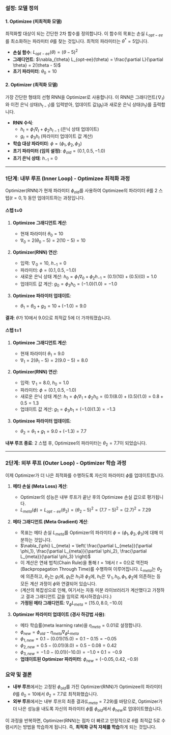### 설정: 모델 정의

#### 1. Optimizee (피최적화 모델)

최적화할 대상이 되는 간단한 2차 함수를 정의합니다. 이 함수의 목표는 손실 $L_{opt-ee}$를 최소화하는 파라미터 $\theta$를 찾는 것입니다. 최적의 파라미터는 $\theta^* = 5$입니다.

*   **손실 함수**: $L_{opt-ee}(\theta) = (\theta - 5)^2$
*   **그래디언트**: $\nabla_{\theta} L_{opt-ee}(\theta) = \frac{\partial L}{\partial \theta} = 2(\theta - 5)$
*   **초기 파라미터**: $\theta_0 = 10$

#### 2. Optimizer (최적화 모델)

가장 간단한 형태의 선형 RNN을 Optimizer로 사용합니다. 이 RNN은 그래디언트($\nabla_t$)와 이전 은닉 상태($h_{t-1}$)를 입력받아, 업데이트 값($g_t$)과 새로운 은닉 상태($h_t$)를 출력합니다.

*   **RNN 수식**:
    *   $h_t = \phi_1 \nabla_t + \phi_2 h_{t-1}$  (은닉 상태 업데이트)
    *   $g_t = \phi_3 h_t$                  (파라미터 업데이트 값 계산)
*   **학습 대상 파라미터**: $\phi = (\phi_1, \phi_2, \phi_3)$
*   **초기 파라미터 (임의 설정)**: $\phi_{old} = (0.1, 0.5, -1.0)$
*   **초기 은닉 상태**: $h_{-1} = 0$

---

### 1단계: 내부 루프 (Inner Loop) - Optimizee 최적화 과정

Optimizer(RNN)가 현재 파라미터 $\phi_{old}$를 사용하여 Optimizee의 파라미터 $\theta$를 2 스텝($t=0, 1$) 동안 업데이트하는 과정입니다.

#### **스텝 t=0**

1.  **Optimizee 그래디언트 계산**:
    *   현재 파라미터 $\theta_0 = 10$
    *   $\nabla_0 = 2(\theta_0 - 5) = 2(10 - 5) = 10$

2.  **Optimizer(RNN) 연산**:
    *   입력: $\nabla_0 = 10$, $h_{-1} = 0$
    *   파라미터: $\phi = (0.1, 0.5, -1.0)$
    *   새로운 은닉 상태 계산:
        $h_0 = \phi_1 \nabla_0 + \phi_2 h_{-1} = (0.1)(10) + (0.5)(0) = 1.0$
    *   업데이트 값 계산:
        $g_0 = \phi_3 h_0 = (-1.0)(1.0) = -1.0$

3.  **Optimizee 파라미터 업데이트**:
    *   $\theta_1 = \theta_0 + g_0 = 10 + (-1.0) = 9.0$

**결과**: $\theta$가 10에서 9.0으로 최적값 5에 더 가까워졌습니다.

#### **스텝 t=1**

1.  **Optimizee 그래디언트 계산**:
    *   현재 파라미터 $\theta_1 = 9.0$
    *   $\nabla_1 = 2(\theta_1 - 5) = 2(9.0 - 5) = 8.0$

2.  **Optimizer(RNN) 연산**:
    *   입력: $\nabla_1 = 8.0$, $h_0 = 1.0$
    *   파라미터: $\phi = (0.1, 0.5, -1.0)$
    *   새로운 은닉 상태 계산:
        $h_1 = \phi_1 \nabla_1 + \phi_2 h_0 = (0.1)(8.0) + (0.5)(1.0) = 0.8 + 0.5 = 1.3$
    *   업데이트 값 계산:
        $g_1 = \phi_3 h_1 = (-1.0)(1.3) = -1.3$

3.  **Optimizee 파라미터 업데이트**:
    *   $\theta_2 = \theta_1 + g_1 = 9.0 + (-1.3) = 7.7$

**내부 루프 종료**: 2 스텝 후, Optimizee의 파라미터는 $\theta_2 = 7.7$이 되었습니다.

---

### 2단계: 외부 루프 (Outer Loop) - Optimizer 학습 과정

이제 Optimizer가 더 나은 최적화를 수행하도록 자신의 파라미터 $\phi$를 업데이트합니다.

1.  **메타 손실 (Meta Loss) 계산**:
    *   Optimizer의 성능은 내부 루프가 끝난 후의 Optimizee 손실 값으로 평가됩니다.
    *   $L_{meta}(\phi) = L_{opt-ee}(\theta_2) = (\theta_2 - 5)^2 = (7.7 - 5)^2 = (2.7)^2 = 7.29$

2.  **메타 그래디언트 (Meta Gradient) 계산**:
    *   목표는 메타 손실 $L_{meta}$를 Optimizer의 파라미터 $\phi = (\phi_1, \phi_2, \phi_3)$에 대해 미분하는 것입니다.
    *   $\nabla_{\phi} L_{meta} = \left( \frac{\partial L_{meta}}{\partial \phi_1}, \frac{\partial L_{meta}}{\partial \phi_2}, \frac{\partial L_{meta}}{\partial \phi_3} \right)$
    *   이 계산은 연쇄 법칙(Chain Rule)을 통해 $t=1$에서 $t=0$으로 역전파(Backpropagation Through Time)를 수행하여 이루어집니다. $L_{meta}$는 $\theta_2$에 의존하고, $\theta_2$는 $g_1$에, $g_1$은 $h_1$과 $\phi_3$에, $h_1$은 $\nabla_1, h_0, \phi_1, \phi_2$에 의존하는 등 모든 계산 과정이 $\phi$와 연결되어 있습니다.
    *   (계산의 복잡성으로 인해, 여기서는 자동 미분 라이브러리가 계산했다고 가정하고 결과 그래디언트 값을 임의로 제시하겠습니다.)
    *   **가정된 메타 그래디언트**: $\nabla_{\phi} L_{meta} = [15.0, 8.0, -10.0]$

3.  **Optimizer 파라미터 업데이트 (경사 하강법 사용)**:
    *   메타 학습률(meta learning rate)을 $\eta_{meta} = 0.01$로 설정합니다.
    *   $\phi_{new} = \phi_{old} - \eta_{meta} \nabla_{\phi} L_{meta}$
    *   $\phi_{1, new} = 0.1 - (0.01)(15.0) = 0.1 - 0.15 = -0.05$
    *   $\phi_{2, new} = 0.5 - (0.01)(8.0) = 0.5 - 0.08 = 0.42$
    *   $\phi_{3, new} = -1.0 - (0.01)(-10.0) = -1.0 + 0.1 = -0.9$
    *   **업데이트된 Optimizer 파라미터**: $\phi_{new} = (-0.05, 0.42, -0.9)$

### 요약 및 결론

*   **내부 루프**에서는 고정된 $\phi_{old}$를 가진 Optimizer(RNN)가 Optimizee의 파라미터 $\theta$를 $\theta_0=10$에서 $\theta_2=7.7$로 최적화했습니다.
*   **외부 루프**에서는 내부 루프의 최종 결과($L_{meta}=7.29$)를 바탕으로, Optimizer가 더 나은 성능을 내도록 자신의 파라미터 $\phi$를 $\phi_{old}$에서 $\phi_{new}$로 업데이트했습니다.

이 과정을 반복하면, Optimizer(RNN)는 점차 더 빠르고 안정적으로 $\theta$를 최적값 5로 수렴시키는 방법을 학습하게 됩니다. 즉, **최적화 규칙 자체를 학습**하게 되는 것입니다.
